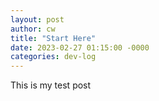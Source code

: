 ```yaml
---
layout: post
author: cw
title: "Start Here"
date: 2023-02-27 01:15:00 -0000
categories: dev-log
---
```


This is my test post
